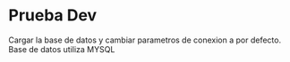 # Prueba Dev
Cargar la base de datos y cambiar parametros de conexion a por defecto.
Base de datos utiliza MYSQL
